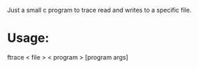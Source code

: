 Just a small c program to trace read and writes to a specific file.

# Usage:

ftrace < file > < program >  [program args]

